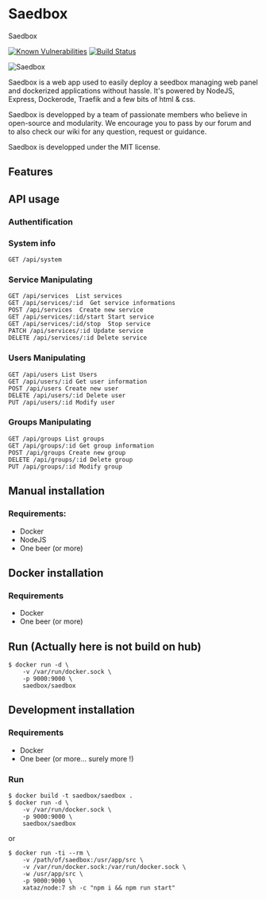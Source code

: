 # Saedbox
Saedbox

[![Known Vulnerabilities](https://snyk.io/test/github/saedbox/saedbox/b6a9af15ff053f4b5ee7f1099abd52251b112082/badge.svg)](https://snyk.io/test/github/saedbox/saedbox/b6a9af15ff053f4b5ee7f1099abd52251b112082)  [![Build Status](https://travis-ci.org/saedbox/Saedbox.svg?branch=master)](https://travis-ci.org/saedbox/Saedbox)

![Saedbox](https://trello-attachments.s3.amazonaws.com/582c248a24efb954aa1a1d82/500x500/d0fa689b6f6fcb4a39e73e51049f441a/dgxye1O.png)

Saedbox is a web app used to easily deploy a seedbox managing web panel and dockerized applications without hassle. It's powered by NodeJS, Express, Dockerode, Traefik and a few bits of html & css.

Saedbox is developped by a team of passionate members who believe in open-source and modularity. We encourage you to pass by our forum and to also check our wiki for any question, request or guidance.

Saedbox is developped under the MIT license.

## Features


## API usage

### Authentification

### System info
```
GET /api/system
```

### Service Manipulating
```
GET /api/services  List services
GET /api/services/:id  Get service informations
POST /api/services  Create new service
GET /api/services/:id/start Start service
GET /api/services/:id/stop  Stop service
PATCH /api/services/:id Update service
DELETE /api/services/:id Delete service
```
### Users Manipulating
```
GET /api/users List Users
GET /api/users/:id Get user information
POST /api/users Create new user
DELETE /api/users/:id Delete user
PUT /api/users/:id Modify user
```
### Groups Manipulating
```
GET /api/groups List groups
GET /api/groups/:id Get group information
POST /api/groups Create new group
DELETE /api/groups/:id Delete group
PUT /api/groups/:id Modify group
```
## Manual installation

### Requirements:
- Docker
- NodeJS
- One beer (or more)


## Docker installation

### Requirements
- Docker
- One beer (or more)

## Run (Actually here is not build on hub)
```shell
$ docker run -d \
    -v /var/run/docker.sock \
    -p 9000:9000 \
    saedbox/saedbox
```

## Development installation
### Requirements
- Docker
- One beer (or more... surely more !)

### Run
```shell
$ docker build -t saedbox/saedbox .
$ docker run -d \
    -v /var/run/docker.sock \
    -p 9000:9000 \
    saedbox/saedbox
```
or
```shell
$ docker run -ti --rm \
    -v /path/of/saedbox:/usr/app/src \
    -v /var/run/docker.sock:/var/run/docker.sock \
    -w /usr/app/src \
    -p 9000:9000 \
    xataz/node:7 sh -c "npm i && npm run start"
```
